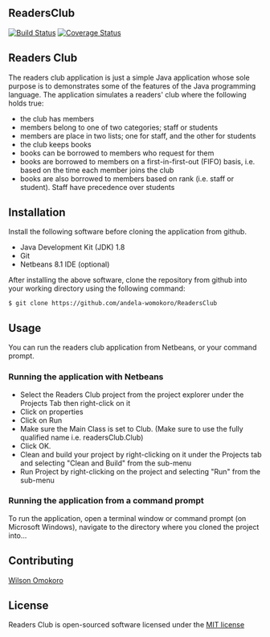 ## ReadersClub

[![Build Status](https://travis-ci.org/andela-womokoro/ReadersClub.svg)](https://travis-ci.org/andela-womokoro/ReadersClub)
[![Coverage Status](https://coveralls.io/repos/github/andela-womokoro/ReadersClub/badge.svg?branch=master)](https://coveralls.io/github/andela-womokoro/ReadersClub?branch=master)

## Readers Club

The readers club application is just a simple Java application whose sole purpose is to demonstrates some of the features of the Java programming language. The application simulates a readers' club where the following holds true:

- the club has members
- members belong to one of two categories; staff or students
- members are place in two lists; one for staff, and the other for students
- the club keeps books
- books can be borrowed to members who request for them
- books are borrowed to members on a first-in-first-out (FIFO) basis, i.e. based on the time each member joins the club
- books are also borrowed to members based on rank (i.e. staff or student). Staff have precedence over students

## Installation

Install the following software before cloning the application from github.

- Java Development Kit (JDK) 1.8
- Git
- Netbeans 8.1 IDE (optional)

After installing the above software, clone the repository from github into your working directory using the following command:

```
$ git clone https://github.com/andela-womokoro/ReadersClub
`````

## Usage

You can run the readers club application from Netbeans, or your command prompt.

### Running the application with Netbeans

- Select the Readers Club project from the project explorer under the Projects Tab then right-click on it
- Click on properties
- Click on Run
- Make sure the Main Class is set to Club. (Make sure to use the fully qualified name i.e. readersClub.Club)
- Click OK.
- Clean and build your project by right-clicking on it under the Projects tab and selecting "Clean and Build" from the sub-menu 
- Run Project by right-clicking on the project and selecting "Run" from the sub-menu

### Running the application from a command prompt

To run the application, open a terminal window or command prompt (on Microsoft Windows), navigate to the directory where you cloned the project into...


## Contributing

[Wilson Omokoro](https://github.com/andela-womokoro)

## License

Readers Club is open-sourced software licensed under the [MIT license](http://opensource.org/licenses/MIT)
